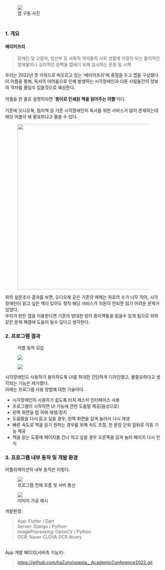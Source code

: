<div class="tt_article_useless_p_margin contents_style"><figure class="imageblock alignCenter" data-ke-mobilestyle="widthOrigin" data-origin-width="1440" data-origin-height="620"><span data-url="https://blog.kakaocdn.net/dn/cb2wUn/btrRnldy9rd/MFtx4nByuKTM3EbBAEObn1/img.png" data-lightbox="lightbox" data-alt=" 앱 구동 사진 "><img src="https://blog.kakaocdn.net/dn/cb2wUn/btrRnldy9rd/MFtx4nByuKTM3EbBAEObn1/img.png" srcset="https://img1.daumcdn.net/thumb/R1280x0/?scode=mtistory2&amp;fname=https%3A%2F%2Fblog.kakaocdn.net%2Fdn%2Fcb2wUn%2FbtrRnldy9rd%2FMFtx4nByuKTM3EbBAEObn1%2Fimg.png" onerror="this.onerror=null; this.src='//t1.daumcdn.net/tistory_admin/static/images/no-image-v1.png'; this.srcset='//t1.daumcdn.net/tistory_admin/static/images/no-image-v1.png';" data-origin-width="1440" data-origin-height="620"></span><figcaption> 앱 구동 사진 </figcaption>
</figure>
  
<h3 style="text-align: left;" data-ke-size="size23"><br>1. 개요</h3>
<h4 style="text-align: left;" data-ke-size="size20">배리어프리</h4>
<blockquote data-ke-style="style2">
  장애인 및 고령자, 임산부 등 사회적 약자들의 사회 생활에 지장이 되는 물리적인 장애물이나 심리적인 장벽을 없애기 위해 실시하는 운동 및 시책 
</blockquote>
<p data-ke-size="size16" style="text-align: left;">우리는 2022년 핫 키워드로 떠오르고 있는 '배리어프리'에 중점을 두고 앱을 구상했다.<br>이 어플을 통해, 독서의 어려움으로 인해 발생하는 시각장애인과 다른 사람들간의 정보의 격차를 줄일수 있을것으로 예상한다.<br> <br>어플을 한 줄로 설명하자면 '<b>종이로 인쇄된 책을 읽어주는 어플</b>'이다.<br> <br>기존에 오디오북, 점자책 등 기존 시각장애인의 독서를 위한 서비스가 많이 존재하는데 해당 어플이 왜 필요하냐고 물을 수 있다.</p><figure class="imageblock alignLeft" data-ke-mobilestyle="widthOrigin" data-origin-width="1024" data-origin-height="379"><span data-url="https://blog.kakaocdn.net/dn/dKbiex/btrRltQPO19/FhNhnsDTBWg7UVRZHvSYWk/img.png" data-lightbox="lightbox"><img src="https://blog.kakaocdn.net/dn/dKbiex/btrRltQPO19/FhNhnsDTBWg7UVRZHvSYWk/img.png" srcset="https://img1.daumcdn.net/thumb/R1280x0/?scode=mtistory2&amp;fname=https%3A%2F%2Fblog.kakaocdn.net%2Fdn%2FdKbiex%2FbtrRltQPO19%2FFhNhnsDTBWg7UVRZHvSYWk%2Fimg.png" onerror="this.onerror=null; this.src='//t1.daumcdn.net/tistory_admin/static/images/no-image-v1.png'; this.srcset='//t1.daumcdn.net/tistory_admin/static/images/no-image-v1.png';" width="533" data-origin-width="1024" data-origin-height="379"></span></figure>

<p data-ke-size="size16" style="text-align: left;">위의 설문조사 결과를 보면, 오디오북 같은 기존의 매체는 자료의 수가 너무 적어, 시각장애인이 읽고 싶은 책이 있어도 정작 해당 서비스가 지원이 안되면 읽기 어려운 문제가 있었다.<br>우리가 만든 앱을 이용한다면 기존의 방대한 양의 종이책들을 읽을수 있게 됨으로 위와같은 문제 해결에 도움이 될수 있다고 생각한다.<br> </p>
<h3 style="text-align: left;" data-ke-size="size23">2. 프로그램 결과</h3>
<p data-ke-size="size16" style="text-align: left;"></p><figure class="imagegridblock">
  <div class="image-container"><span data-url="https://blog.kakaocdn.net/dn/eozY75/btrRmTuSuYt/5gpXe7Ir3kJGRd6aEpXNuK/img.png" data-lightbox="lightbox" data-origin-width="776" data-origin-height="656" style="width: 45.5345%;"><img src="https://blog.kakaocdn.net/dn/eozY75/btrRmTuSuYt/5gpXe7Ir3kJGRd6aEpXNuK/img.png" alt="" srcset="https://img1.daumcdn.net/thumb/R1280x0/?scode=mtistory2&amp;fname=https%3A%2F%2Fblog.kakaocdn.net%2Fdn%2FeozY75%2FbtrRmTuSuYt%2F5gpXe7Ir3kJGRd6aEpXNuK%2Fimg.png" onerror="this.onerror=null; this.src='//t1.daumcdn.net/tistory_admin/static/images/no-image-v1.png'; this.srcset='//t1.daumcdn.net/tistory_admin/static/images/no-image-v1.png';"></span><span data-url="https://blog.kakaocdn.net/dn/bkwkSW/btrRiWsE4eg/Bz0b6wkqWSrXIL1MSgev3k/img.png" data-lightbox="lightbox" data-origin-width="907" data-origin-height="655" style="width: 53.3027%;"><img src="https://blog.kakaocdn.net/dn/bkwkSW/btrRiWsE4eg/Bz0b6wkqWSrXIL1MSgev3k/img.png" alt="" srcset="https://img1.daumcdn.net/thumb/R1280x0/?scode=mtistory2&amp;fname=https%3A%2F%2Fblog.kakaocdn.net%2Fdn%2FbkwkSW%2FbtrRiWsE4eg%2FBz0b6wkqWSrXIL1MSgev3k%2Fimg.png" onerror="this.onerror=null; this.src='//t1.daumcdn.net/tistory_admin/static/images/no-image-v1.png'; this.srcset='//t1.daumcdn.net/tistory_admin/static/images/no-image-v1.png';"></span></div>
  <figcaption>어플 동작 모습</figcaption>
</figure>
<figure class="imageblock alignCenter" data-ke-mobilestyle="widthOrigin" data-origin-width="816" data-origin-height="352"><span data-url="https://blog.kakaocdn.net/dn/cQHNsq/btrRi09JWZv/FR8HSZjMBdnQc8QVMsdvO0/img.png" data-lightbox="lightbox"><img src="https://blog.kakaocdn.net/dn/cQHNsq/btrRi09JWZv/FR8HSZjMBdnQc8QVMsdvO0/img.png" srcset="https://img1.daumcdn.net/thumb/R1280x0/?scode=mtistory2&amp;fname=https%3A%2F%2Fblog.kakaocdn.net%2Fdn%2FcQHNsq%2FbtrRi09JWZv%2FFR8HSZjMBdnQc8QVMsdvO0%2Fimg.png" onerror="this.onerror=null; this.src='//t1.daumcdn.net/tistory_admin/static/images/no-image-v1.png'; this.srcset='//t1.daumcdn.net/tistory_admin/static/images/no-image-v1.png';" data-origin-width="816" data-origin-height="352"></span></figure>
<figure class="imageblock alignCenter" data-ke-mobilestyle="widthOrigin" data-origin-width="816" data-origin-height="351"><span data-url="https://blog.kakaocdn.net/dn/bNmTie/btrRh6CGio2/Tr4WtWxv0Eka3FAO47HqSk/img.png" data-lightbox="lightbox"><img src="https://blog.kakaocdn.net/dn/bNmTie/btrRh6CGio2/Tr4WtWxv0Eka3FAO47HqSk/img.png" srcset="https://img1.daumcdn.net/thumb/R1280x0/?scode=mtistory2&amp;fname=https%3A%2F%2Fblog.kakaocdn.net%2Fdn%2FbNmTie%2FbtrRh6CGio2%2FTr4WtWxv0Eka3FAO47HqSk%2Fimg.png" onerror="this.onerror=null; this.src='//t1.daumcdn.net/tistory_admin/static/images/no-image-v1.png'; this.srcset='//t1.daumcdn.net/tistory_admin/static/images/no-image-v1.png';" data-origin-width="816" data-origin-height="351"></span></figure>

<p data-ke-size="size16" style="text-align: left;">시각장애인도 사용하기 용이하도록 UI를 최대한 간단하게 디자인했고, 불필요하다고 생각되는 기능은 제거했다.<br>아래는 프로그램 사용 방법에 대한 기술이다.<br> </p>
<ul style="list-style-type: disc;" data-ke-list-type="disc">
 <li>시각장애인이 사용하기 쉽도록 터치 제스처 인터페이스 사용</li>
 <li>프로그램이 시작하면 UI 기능에 관한 도움말 제공(음성으로)</li>
 <li>왼쪽 화면을 탭 하여 재생/정지</li>
 <li>도움말을 다시 듣고 싶을 경우, 왼쪽 화면을 길게 눌러서 다시 재생</li>
 <li>빠른 속도로 책을 읽기 원하는 경우를 위해 속도 조절, 한 문장 단위 앞뒤로 이동 기능 제공</li>
 <li>책을 읽는 도중에 페이지를 건너 띄고 싶을 경우 오른쪽을 길게 눌러 페이지 다시 인식</li>
</ul>
<p data-ke-size="size16" style="text-align: left;"> </p>
<h3 style="text-align: left;" data-ke-size="size23">3. 프로그램 내부 동작 및 개발 환경</h3>
<p data-ke-size="size16" style="text-align: left;">어플리케이션의 내부 동작은 이렇다.</p><figure class="imageblock alignCenter" data-ke-mobilestyle="widthOrigin" data-origin-width="1914" data-origin-height="502"><span data-url="https://blog.kakaocdn.net/dn/BegxE/btrRlHhczvD/jmj0HtXPz2lnS06zLsk4C1/img.png" data-lightbox="lightbox" data-alt=" 프로그램 전체 흐름 및 서버 통신 "><img src="https://blog.kakaocdn.net/dn/BegxE/btrRlHhczvD/jmj0HtXPz2lnS06zLsk4C1/img.png" srcset="https://img1.daumcdn.net/thumb/R1280x0/?scode=mtistory2&amp;fname=https%3A%2F%2Fblog.kakaocdn.net%2Fdn%2FBegxE%2FbtrRlHhczvD%2Fjmj0HtXPz2lnS06zLsk4C1%2Fimg.png" onerror="this.onerror=null; this.src='//t1.daumcdn.net/tistory_admin/static/images/no-image-v1.png'; this.srcset='//t1.daumcdn.net/tistory_admin/static/images/no-image-v1.png';" data-origin-width="1914" data-origin-height="502"></span><figcaption> 프로그램 전체 흐름 및 서버 통신 </figcaption>
</figure>
<figure class="imageblock alignCenter" data-ke-mobilestyle="widthOrigin" data-origin-width="1657" data-origin-height="851"><span data-url="https://blog.kakaocdn.net/dn/dFmwvO/btrRitqGQtO/9bfrkS4NVCKbUX7gd9DgO0/img.png" data-lightbox="lightbox" data-alt=" 이미지 가공 예시"><img src="https://blog.kakaocdn.net/dn/dFmwvO/btrRitqGQtO/9bfrkS4NVCKbUX7gd9DgO0/img.png" srcset="https://img1.daumcdn.net/thumb/R1280x0/?scode=mtistory2&amp;fname=https%3A%2F%2Fblog.kakaocdn.net%2Fdn%2FdFmwvO%2FbtrRitqGQtO%2F9bfrkS4NVCKbUX7gd9DgO0%2Fimg.png" onerror="this.onerror=null; this.src='//t1.daumcdn.net/tistory_admin/static/images/no-image-v1.png'; this.srcset='//t1.daumcdn.net/tistory_admin/static/images/no-image-v1.png';" data-origin-width="1657" data-origin-height="851"></span><figcaption> 이미지 가공 예시</figcaption>
</figure>

<p data-ke-size="size16" style="text-align: left;">개발환경: </p>
<blockquote data-ke-style="style3">
  App: Flutter / Dart 
 <br>Server: Django / Python 
 <br>ImageProcessing: OpenCV / Python 
 <br>OCR: Naver CLOVA OCR library 
</blockquote>
<p data-ke-size="size16" style="text-align: left;"> <br>App 개발 페이지(서버측 기능X):</p>
<blockquote data-ke-style="style2"> <a href="https://github.com/haZuny/oopsla__AcademicConference2022.git" target="_blank"><span>https://github.com/haZuny/oopsla__AcademicConference2022.git</span></a> 
</blockquote>
<p data-ke-size="size16" style="text-align: left;"> </p></div>
